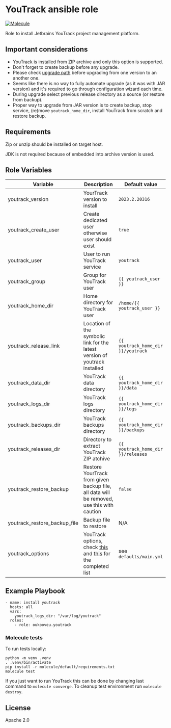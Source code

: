 # YouTrack ansible role
[![Molecule](https://github.com/oukooveu/ansible-role-youtrack/actions/workflows/molecule.yml/badge.svg)](https://github.com/oukooveu/ansible-role-youtrack/actions/workflows/molecule.yml)

Role to install Jetbrains YouTrack project management platform.

## Important considerations

- YouTrack is installed from ZIP archive and only this option is supported.
- Don't forget to create backup before any upgrade.
- Please check [upgrade path](https://www.jetbrains.com/help/youtrack/server/Upgrade-YouTrack-ZIP.html#upgrade-matrix) before upgrading from one version to an another one.
- Seems like there is no way to fully automate upgrade (as it was with JAR version) and it's required to go through configuration wizard each time.
- During upgrade select previous release directory as a source (or restore from backup).
- Proper way to upgrade from JAR version is to create backup, stop service, (re)move `youtrack_home_dir`, install YouTrack from scratch and restore backup.

## Requirements

Zip or unzip should be installed on target host.

JDK is not required because of embedded into archive version is used.

## Role Variables

| Variable | Description | Default value |
|----------|-------------|---------------|
| youtrack_version | YourTrack version to install | `2023.2.20316` |
| youtrack_create_user | Create dedicated user otherwise user should exist | `true` |
| youtrack_user | User to run YouTrack service | `youtrack` |
| youtrack_group | Group for YouTrack user | `{{ youtrack_user }}` |
| youtrack_home_dir | Home directory for YouTrack user | `/home/{{ youtrack_user }}` |
| youtrack_release_link | Location of the symbolic link for the latest version of youtrack installed | `{{ youtrack_home_dir }}/youtrack` |
| youtrack_data_dir | YouTrack data directory | `{{ youtrack_home_dir }}/data` |
| youtrack_logs_dir | YouTrack logs directory | `{{ youtrack_home_dir }}/logs` |
| youtrack_backups_dir | YouTrack backups directory | `{{ youtrack_home_dir }}/backups` |
| youtrack_releases_dir | Directory to extract YouTrack ZIP atchive | `{{ youtrack_home_dir }}/releases` |
| youtrack_restore_backup | Restore YourTrack from given backup file, all data will be removed, use this with caution | `false` |
| youtrack_restore_backup_file | Backup file to restore | N/A |
| youtrack_options | YouTrack options, check [this](https://www.jetbrains.com/help/youtrack/server/Configure-JVM-Options.html) and [this](https://www.jetbrains.com/help/youtrack/server/YouTrack-Java-Start-Parameters.html) for the completed list | see `defaults/main.yml` |

## Example Playbook

```
- name: install youtrack
  hosts: all
  vars:
    youtrack_logs_dir: "/var/log/youtrack"
  roles:
    - role: oukooveu.youtrack
```

### Molecule tests

To run tests locally:
```
python -m venv .venv
. .venv/bin/activate
pip install -r molecule/default/requirements.txt
molecule test
```
If you just want to run YouTrack this can be done by changing last command to `molecule converge`. To cleanup test environment run `molecule destroy`.

## License

Apache 2.0

